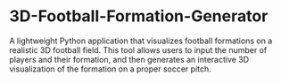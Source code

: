# 3D-Football-Formation-Generator
A lightweight Python application that visualizes football formations on a realistic 3D football field. This tool allows users to input the number of players and their formation, and then generates an interactive 3D visualization of the formation on a proper soccer pitch.

